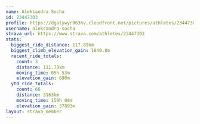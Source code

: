 ```yaml
---
name: Aleksandra Socha
id: 23447303
profile: https://dgalywyr863hv.cloudfront.net/pictures/athletes/23447303/14745546/4/large.jpg
username: aleksandra-socha
strava_url: https://www.strava.com/athletes/23447303
stats:
  biggest_ride_distance: 117.89km
  biggest_climb_elevation_gain: 1840.8m
  recent_ride_totals:
    count: 3
    distance: 111.79km
    moving_time: 05h 53m
    elevation_gain: 690m
  ytd_ride_totals:
    count: 66
    distance: 3163km
    moving_time: 159h 08m
    elevation_gain: 37893m
layout: strava_member
--- 
```

